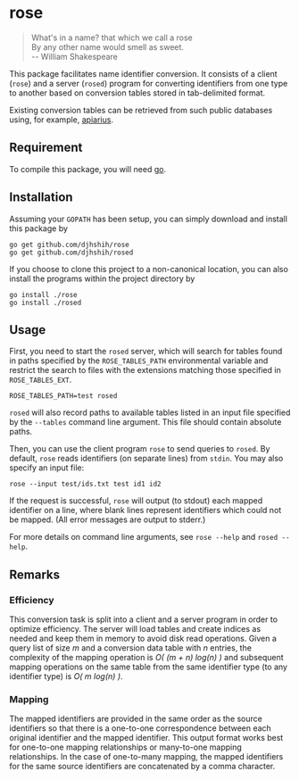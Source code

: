 # rose

> What's in a name? that which we call a rose  
> By any other name would smell as sweet.  
> -- William Shakespeare

This package facilitates name identifier conversion. It consists of a client
(`rose`) and a server (`rosed`) program for converting identifiers from one type
to another based on conversion tables stored in tab-delimited format.

Existing conversion tables can be retrieved from such public databases using, for example, [apiarius](https://github.com/djhshih/apiarius).

## Requirement

To compile this package, you will need [go](https://golang.org).

## Installation

Assuming your `GOPATH` has been setup, you can simply download and install this
package by

    go get github.com/djhshih/rose
    go get github.com/djhshih/rosed

If you choose to clone this project to a non-canonical location, you can also
install the programs within the project directory by

    go install ./rose
    go install ./rosed

## Usage

First, you need to start the `rosed` server, which will search for tables found
in paths specified by the `ROSE_TABLES_PATH` environmental variable and restrict
the search to files with the extensions matching those specified in
`ROSE_TABLES_EXT`.

    ROSE_TABLES_PATH=test rosed

`rosed` will also record paths to available tables listed in an input file
specified by the `--tables` command line argument. This file should contain
absolute paths.

Then, you can use the client program `rose` to send queries to `rosed`. By
default, `rose` reads identifiers (on separate lines) from `stdin`. You may
also specify an input file:

    rose --input test/ids.txt test id1 id2

If the request is successful, `rose` will output (to stdout) each mapped
identifier on a line, where blank lines represent identifiers which could not be
mapped. (All error messages are output to stderr.)

For more details on command line arguments, see `rose --help` and `rosed
--help`.

## Remarks

### Efficiency

This conversion task is split into a client and a server program in order to
optimize efficiency. The server will load tables and create indices as needed
and keep them in memory to avoid disk read operations. Given a query list
of size *m* and a conversion data table with *n* entries, the complexity of the
mapping operation is *O( (m + n) log(n) )* and subsequent mapping operations on
the same table from the same identifier type (to any identifier type) is *O( m
log(n) )*.

### Mapping

The mapped identifiers are provided in the same order as the source
identifiers so that there is a one-to-one correspondence between each original
identifier and the mapped identifier. This output format works best for
one-to-one mapping relationships or many-to-one mapping relationships. In the
case of one-to-many mapping, the mapped identifiers for the same source
identifiers are concatenated by a comma character.

